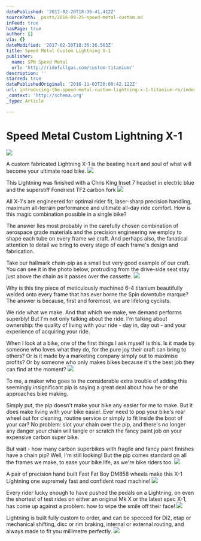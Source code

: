 ```yaml
---
datePublished: '2017-02-20T18:36:41.412Z'
sourcePath: _posts/2016-09-25-speed-metal-custom.md
inFeed: true
hasPage: true
author: []
via: {}
dateModified: '2017-02-20T18:36:36.563Z'
title: Speed Metal Custom Lightning X-1
publisher:
  name: SPN Speed Metal
  url: 'http://ridefullgas.com/custom-titanium/'
description: ''
starred: true
datePublishedOriginal: '2016-11-03T20:09:42.122Z'
url: introducing-the-speed-metal-custom-lightning-x-1-titanium-ro/index.html
_context: 'http://schema.org'
_type: Article

---
```

# Speed Metal Custom Lightning X-1
![](https://the-grid-user-content.s3-us-west-2.amazonaws.com/c1bb6520-495a-4b7a-a92e-8be6d5764e4c.jpg)

A custom fabricated Lightning X-1 is the beating heart and soul of what will become your ultimate road bike. ![](https://the-grid-user-content.s3-us-west-2.amazonaws.com/ae2ad448-8bcf-4863-9eb8-6d858016c84d.jpg)

This Lightning was finished with a Chris King Inset 7 headset in electric blue and the superstiff Fondriest TF2 carbon fork
![](https://the-grid-user-content.s3-us-west-2.amazonaws.com/ea8857a2-dec0-4980-a0be-b28008ea08d9.jpg)

All X-1's are engineered for optimal rider fit, laser-sharp precision handling, maximum all-terrain performance and ultimate all-day ride comfort. How is this magic combination possible in a single bike?

The answer lies most probably in the carefully chosen combination of aerospace grade materials and the precision engineering we employ to shape each tube on every frame we craft. And perhaps also, the fanatical attention to detail we bring to every stage of each frame's design and fabrication.

Take our hallmark chain-pip as a small but very good example of our craft. You can see it in the photo below, protruding from the drive-side seat stay just above the chain as it passes over the cassette.
![](https://the-grid-user-content.s3-us-west-2.amazonaws.com/a5f744f2-4f26-4a27-b056-b51205a0c024.jpg)

Why is this tiny piece of meticulously machined 6-4 titanium beautifully welded onto every frame that has ever borne the Spin downtube marque? The answer is because, first and foremost, we are lifelong cyclists.

We ride what we make. And that which we make, we demand performs superbly! But I'm not only talking about the ride. I'm talking about ownership: the quality of living with your ride - day in, day out - and your experience of acquiring your ride.

When I look at a bike, one of the first things I ask myself is this. Is it made by someone who loves what they do, for the pure joy their craft can bring to others? Or is it made by a marketing company simply out to maximise profits? Or by someone who only makes bikes because it's the best job they can find at the moment?
![](https://the-grid-user-content.s3-us-west-2.amazonaws.com/dfd36e8f-516c-415c-b3e9-442381dd6c0e.jpg)

To me, a maker who goes to the considerable extra trouble of adding this seemingly insignificant pip is saying a great deal about how he or she approaches bike making.

Simply put, the pip doesn't make your bike any easier for me to make. But it does make living with your bike easier. Ever need to pop your bike's rear wheel out for cleaning, routine service or simply to fit inside the boot of your car? No problem: slot your chain over the pip, and there's no longer any danger your chain will tangle or scratch the fancy paint job on your expensive carbon super bike.

But wait - how many carbon superbikes with fragile and fancy paint finishes have a chain pip? Well, I'm still looking! But the pip comes standard on all the frames we make, to ease your bike life, as we're bike riders too.
![](https://the-grid-user-content.s3-us-west-2.amazonaws.com/d3d2cdb0-1592-4db7-8511-026dcdea2cb9.jpg)

A pair of precision hand built Fast Fat Boy DM858 wheels make this X-1 Lightning one supremely fast and confident road machine!
![](https://the-grid-user-content.s3-us-west-2.amazonaws.com/8c2a9d71-27cc-46d9-9d7d-b1f9a45fee60.jpg)

Every rider lucky enough to have pushed the pedals on a Lightning, on even the shortest of test rides on either an original Mk X or the latest spec X-1, has come up against a problem: how to wipe the smile off their face!
![](https://the-grid-user-content.s3-us-west-2.amazonaws.com/7df44e59-144a-4ada-b25e-ffe1d7312521.jpg)

Lightning is built fully custom to order, and can be specced for Di2, etap or mechanical shifting, disc or rim braking, internal or external routing, and always made to fit you millimetre perfectly.
![](https://the-grid-user-content.s3-us-west-2.amazonaws.com/cdb20c9e-156b-4fa0-93de-b9dd18306a1d.jpg)